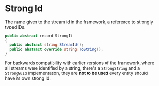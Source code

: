 # Strong Id
The name given to the stream id in the framework, a reference to strongly typed IDs.

```cs
public abstract record StrongId
{
  public abstract string StreamId();
  public abstract override string ToString();
}
```

For backwards compatibility with earlier versions of the framework, where all streams were identified by a string, there's a `StrongString` and a `StrongGuid` implementation, they are **not to be used** every entity should have its own strong Id.
